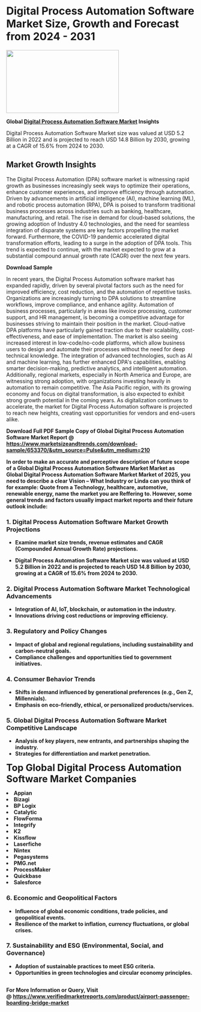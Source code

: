 <H1>Digital Process Automation Software Market Size, Growth and Forecast from 2024 - 2031</H1><img class="aligncenter size-medium wp-image-584254" src="https://thirdeyenews.in/wp-content/uploads/2024/09/Global-Market-Research-300x168.jpeg" alt="" width="300" height="168" /><p><strong>Global&nbsp;<a href="https://www.marketsizeandtrends.com/download-sample/653370/&amp;utm_source=Pulse&amp;utm_medium=210">Digital Process Automation Software Market</a> Insights</strong></p><p>Digital Process Automation Software Market size was valued at USD 5.2 Billion in 2022 and is projected to reach USD 14.8 Billion by 2030, growing at a CAGR of 15.6% from 2024 to 2030.</p><p><h2>Market Growth Insights</h2> <p>The Digital Process Automation (DPA) software market is witnessing rapid growth as businesses increasingly seek ways to optimize their operations, enhance customer experiences, and improve efficiency through automation. Driven by advancements in artificial intelligence (AI), machine learning (ML), and robotic process automation (RPA), DPA is poised to transform traditional business processes across industries such as banking, healthcare, manufacturing, and retail. The rise in demand for cloud-based solutions, the growing adoption of Industry 4.0 technologies, and the need for seamless integration of disparate systems are key factors propelling the market forward. Furthermore, the COVID-19 pandemic accelerated digital transformation efforts, leading to a surge in the adoption of DPA tools. This trend is expected to continue, with the market expected to grow at a substantial compound annual growth rate (CAGR) over the next few years. </p> <p><strong>Download Sample</strong></p> <p>In recent years, the Digital Process Automation software market has expanded rapidly, driven by several pivotal factors such as the need for improved efficiency, cost reduction, and the automation of repetitive tasks. Organizations are increasingly turning to DPA solutions to streamline workflows, improve compliance, and enhance agility. Automation of business processes, particularly in areas like invoice processing, customer support, and HR management, is becoming a competitive advantage for businesses striving to maintain their position in the market. Cloud-native DPA platforms have particularly gained traction due to their scalability, cost-effectiveness, and ease of implementation. The market is also seeing increased interest in low-code/no-code platforms, which allow business users to design and automate their processes without the need for deep technical knowledge. The integration of advanced technologies, such as AI and machine learning, has further enhanced DPA's capabilities, enabling smarter decision-making, predictive analytics, and intelligent automation. Additionally, regional markets, especially in North America and Europe, are witnessing strong adoption, with organizations investing heavily in automation to remain competitive. The Asia Pacific region, with its growing economy and focus on digital transformation, is also expected to exhibit strong growth potential in the coming years. As digitalization continues to accelerate, the market for Digital Process Automation software is projected to reach new heights, creating vast opportunities for vendors and end-users alike. </p> <p><strong></p><p><span class=""><strong>Download Full PDF Sample Copy of Global Digital Process Automation Software Market Report</strong> @ <a href="https://www.marketsizeandtrends.com/download-sample/653370/&amp;utm_source=Pulse&amp;utm_medium=210" target="_blank">https://www.marketsizeandtrends.com/download-sample/653370/&amp;utm_source=Pulse&amp;utm_medium=210</a></span></p><p>In order to make an accurate and perceptive description of future scope of a Global&nbsp;Digital Process Automation Software Market Market as Global&nbsp;Digital Process Automation Software Market Market of 2025, you need to describe a clear Vision &ndash; What Industry or Linda can you think of for example: Quote from a Technology, healthcare, automotive, renewable energy, name the market you are Reffering to. However, some general trends and factors usually impact market reports and their future outlook include:</p><h3>1.&nbsp;<strong>Digital Process Automation Software Market Growth Projections</strong></h3><ul><li>Examine market size trends, revenue estimates and CAGR (Compounded Annual Growth Rate) projections.</li><li><p>Digital Process Automation Software Market size was valued at USD 5.2 Billion in 2022 and is projected to reach USD 14.8 Billion by 2030, growing at a CAGR of 15.6% from 2024 to 2030.</p></li></ul><h3>2.&nbsp;<strong>Digital Process Automation Software Market Technological Advancements</strong></h3><ul><li>Integration of AI, IoT, blockchain, or automation in the industry.</li><li>Innovations driving cost reductions or improving efficiency.</li></ul><h3>3.&nbsp;<strong>Regulatory and Policy Changes</strong></h3><ul><li>Impact of global and regional regulations, including sustainability and carbon-neutral goals.</li><li>Compliance challenges and opportunities tied to government initiatives.</li></ul><h3>4.&nbsp;<strong>Consumer Behavior Trends</strong></h3><ul><li>Shifts in demand influenced by generational preferences (e.g., Gen Z, Millennials).</li><li>Emphasis on eco-friendly, ethical, or personalized products/services.</li></ul><h3>5.&nbsp;<strong>Global Digital Process Automation Software Market Competitive Landscape</strong></h3><ul><li>Analysis of key players, new entrants, and partnerships shaping the industry.</li><li>Strategies for differentiation and market penetration.</li></ul><p data-pm-slice="1 1 []"><span style="color: inherit; font-family: inherit; font-size: 25px;">Top Global Digital Process Automation Software Market Companies</span></p><div class="" data-test-id=""><p><li>Appian</li><li> Bizagi</li><li> BP Logix</li><li> Catalytic</li><li> FlowForma</li><li> Integrify</li><li> K2</li><li> Kissflow</li><li> Laserfiche</li><li> Nintex</li><li> Pegasystems</li><li> PMG.net</li><li> ProcessMaker</li><li> Quickbase</li><li> Salesforce</li></p></div><h3>6.&nbsp;<strong>Economic and Geopolitical Factors</strong></h3><ul><li>Influence of global economic conditions, trade policies, and geopolitical events.</li><li>Resilience of the market to inflation, currency fluctuations, or global crises.</li></ul><h3>7.&nbsp;<strong>Sustainability and ESG (Environmental, Social, and Governance)</strong></h3><ul><li>Adoption of sustainable practices to meet ESG criteria.</li><li>Opportunities in green technologies and circular economy principles.</li></ul><h2><strong style="font-size: 14px;">For More Information or Query, Visit @&nbsp;</strong><a style="background-color: #ffffff; font-size: 14px;" href="https://www.marketsizeandtrends.com/report/digital-process-automation-software-market/" target="_blank">https://www.verifiedmarketreports.com/product/airport-passenger-boarding-bridge-market</a></h2>
